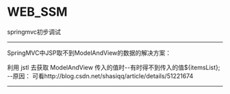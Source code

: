 # WEB_SSM
springmvc初步调试

****************************************************
SpringMVC中JSP取不到ModelAndView的数据的解决方案：

利用 jstl 去获取 ModelAndView 传入的值时--有时得不到传入的值${itemsList};
--原因：
可看http://blog.csdn.net/shasiqq/article/details/51221674
****************************************************
